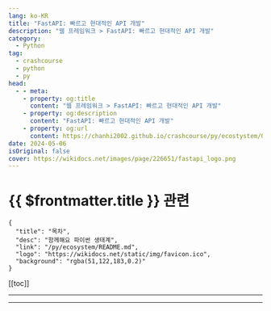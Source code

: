 ```yaml
---
lang: ko-KR
title: "FastAPI: 빠르고 현대적인 API 개발"
description: "웹 프레임워크 > FastAPI: 빠르고 현대적인 API 개발"
category:
  - Python
tag: 
  - crashcourse
  - python
  - py
head:
  - - meta:
    - property: og:title
      content: "웹 프레임워크 > FastAPI: 빠르고 현대적인 API 개발"
    - property: og:description
      content: "FastAPI: 빠르고 현대적인 API 개발"
    - property: og:url
      content: https://chanhi2002.github.io/crashcourse/py/ecostystem/06/web-framework/fast-api.html
date: 2024-05-06
isOriginal: false
cover: https://wikidocs.net/images/page/226651/fastapi_logo.png
---
```


# {{ $frontmatter.title }} 관련

```component VPCard
{
  "title": "목차",
  "desc": "함께해요 파이썬 생태계",
  "link": "/py/ecosystem/README.md",
  "logo": "https://wikidocs.net/static/img/favicon.ico",
  "background": "rgba(51,122,183,0.2)"
}
```

[[toc]]

---

<SiteInfo
  name="FastAPI: 빠르고 현대적인 API 개발 | WikiDocs"
  desc="함께해요 파이썬 생태계"
  url="https://wikidocs.net/226651"
  logo="https://wikidocs.net/static/img/favicon.ico"
  preview="https://wikidocs.net/images/page/226651/fastapi_logo.png"/>

<!-- TODO: 작성 -->

---
